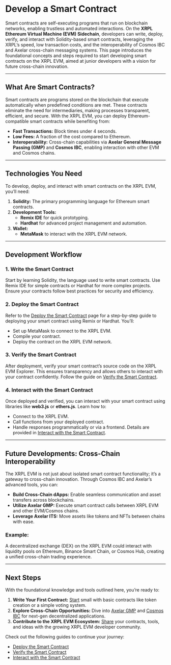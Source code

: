 # Develop a Smart Contract

Smart contracts are self-executing programs that run on blockchain networks, enabling trustless and automated interactions. On the **XRPL Ethereum Virtual Machine (EVM) Sidechain**, developers can write, deploy, verify, and interact with Solidity-based smart contracts, leveraging the XRPL’s speed, low transaction costs, and the interoperability of Cosmos IBC and Axelar cross-chain messaging systems. This page introduces the foundational concepts and steps required to start developing smart contracts on the XRPL EVM, aimed at junior developers with a vision for future cross-chain innovation.

---

## What Are Smart Contracts?

Smart contracts are programs stored on the blockchain that execute automatically when predefined conditions are met. These contracts eliminate the need for intermediaries, making processes transparent, efficient, and secure. With the XRPL EVM, you can deploy Ethereum-compatible smart contracts while benefiting from:

- **Fast Transactions:** Block times under 4 seconds.
- **Low Fees:** A fraction of the cost compared to Ethereum.
- **Interoperability:** Cross-chain capabilities via **Axelar General Message Passing (GMP)** and **Cosmos IBC**, enabling interaction with other EVM and Cosmos chains.

---

## Technologies You Need

To develop, deploy, and interact with smart contracts on the XRPL EVM, you’ll need:

1. **Solidity:** The primary programming language for Ethereum smart contracts.
2. **Development Tools:**
   - **Remix IDE** for quick prototyping.
   - **Hardhat** for advanced project management and automation.
3. **Wallet:**
   - **MetaMask** to interact with the XRPL EVM network.

---

## Development Workflow

### 1. Write the Smart Contract

Start by learning Solidity, the language used to write smart contracts. Use Remix IDE for simple contracts or Hardhat for more complex projects. Ensure your contracts follow best practices for security and efficiency.

### 2. Deploy the Smart Contract

Refer to the [Deploy the Smart Contract](./deploy-the-smart-contract.md) page for a step-by-step guide to deploying your smart contract using Remix or Hardhat. You’ll:

- Set up MetaMask to connect to the XRPL EVM.
- Compile your contract.
- Deploy the contract on the XRPL EVM network.

### 3. Verify the Smart Contract

After deployment, verify your smart contract’s source code on the XRPL EVM Explorer. This ensures transparency and allows others to interact with your contract confidently. Follow the guide on [Verify the Smart Contract](./verify-the-smart-contract.md).

### 4. Interact with the Smart Contract

Once deployed and verified, you can interact with your smart contract using libraries like **web3.js** or **ethers.js**. Learn how to:

- Connect to the XRPL EVM.
- Call functions from your deployed contract.
- Handle responses programmatically or via a frontend. Details are provided in [Interact with the Smart Contract](./interact-with-the-smart-contract.md).

---

## Future Developments: Cross-Chain Interoperability

The XRPL EVM is not just about isolated smart contract functionality; it’s a gateway to cross-chain innovation. Through Cosmos IBC and Axelar’s advanced tools, you can:

- **Build Cross-Chain dApps:** Enable seamless communication and asset transfers across blockchains.
- **Utilize Axelar GMP:** Execute smart contract calls between XRPL EVM and other EVM/Cosmos chains.
- **Leverage Axelar ITS:** Move assets like tokens and NFTs between chains with ease.

### Example:

A decentralized exchange (DEX) on the XRPL EVM could interact with liquidity pools on Ethereum, Binance Smart Chain, or Cosmos Hub, creating a unified cross-chain trading experience.

---

## Next Steps

With the foundational knowledge and tools outlined here, you’re ready to:

1. **Write Your First Contract:** [Start](./deploy-the-smart-contract.md) small with basic contracts like token creation or a simple voting system.
2. **Explore Cross-Chain Opportunities:** Dive into [Axelar GMP](../../bridge/general-message-passing.md) and [Cosmos IBC](../interacting-with-cosmos/using-ibc.md) for next-gen decentralized applications.
3. **Contribute to the XRPL EVM Ecosystem:** [Share](https://discord.gg/xrplevm) your contracts, tools, and ideas with the growing XRPL EVM developer community.

Check out the following guides to continue your journey:

- [Deploy the Smart Contract](./deploy-the-smart-contract.md)
- [Verify the Smart Contract](./verify-the-smart-contract.md)
- [Interact with the Smart Contract](./interact-with-the-smart-contract.md)
